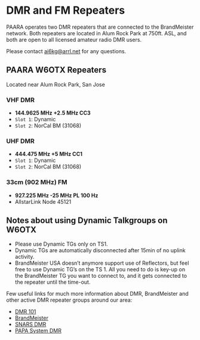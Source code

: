 # DMR and FM Repeaters

PAARA operates two DMR repeaters that are connected to the BrandMeister network.
Both repeaters are located in Alum Rock Park at 750ft. ASL, and both are open to all licensed amateur radio DMR users.

Please contact ai6kg@arrl.net for any questions.

## PAARA W6OTX Repeaters

Located near Alum Rock Park, San Jose

### VHF DMR

* **144.9625 MHz +2.5 MHz CC3**  
* `Slot 1`: Dynamic
* `Slot 2`: NorCal BM (31068)

### UHF DMR

* **444.475 MHz +5 MHz CC1**
* `Slot 1`: Dynamic
* `Slot 2`: NorCal BM (31068)

### 33cm (902 MHz) FM  

* **927.225 MHz -25 MHz PL 100 Hz**
* AllstarLink Node 45121

## Notes about using Dynamic Talkgroups on W6OTX

* Please use Dynamic TGs only on TS1.
* Dynamic TGs are automatically disconnected after 15min of no uplink activity.
* BrandMeister USA doesn’t anymore support use of Reflectors, but feel free to use Dynamic TG’s on the TS 1. All you need to do is key-up on the BrandMeister TG you want to connect to, and it gets connected to the repeater until the time-out.

Few useful links for much more information about DMR, BrandMeister and other active DMR repeater groups around our area:

* [DMR 101](https://amateurradionotes.com/dmr.htm)
* [BrandMeister](https://wiki.brandmeister.network/index.php/Main_Page)
* [SNARS DMR](https://snars.org/repeaters/info/)
* [PAPA System DMR](http://papasys.com/dmr/)


